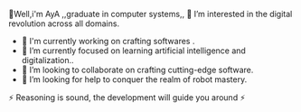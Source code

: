 👋Well,i'm AyA 
           ,,graduate in computer systems,,
👀 I’m interested in the digital revolution across all domains.
- 🔭 I'm currently working on crafting softwares .
- 🌱 I’m currently focused on learning artificial intelligence and digitalization..
- 👯 I’m looking to collaborate on crafting cutting-edge software.
- 🤔 I’m looking for help  to conquer the realm of robot mastery.
  
⚡ Reasoning is sound, the development will guide you around ⚡
